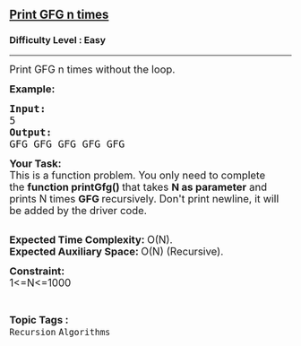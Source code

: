 <h2><a href="https://www.geeksforgeeks.org/problems/print-gfg-n-times/1?page=2&status=solved&sortBy=submissions">Print GFG n times</a></h2><h3>Difficulty Level : Easy</h3><hr><div class="problems_problem_content__Xm_eO"><p><span style="font-size:18px">Print GFG n times without the loop.</span></p>

<p><strong><span style="font-size:18px">Example:</span></strong></p>

<pre><span style="font-size:18px"><strong>Input:
</strong>5
<strong>Output:</strong></span><span style="font-size:18px"><strong>
</strong>GFG GFG GFG GFG GFG</span></pre>

<p><span style="font-size:18px"><strong>Your Task:</strong><br>
This is a function problem. You only need to complete the&nbsp;<strong>function printGfg()&nbsp;</strong>that takes&nbsp;<strong>N as parameter</strong>&nbsp;and prints N&nbsp;times&nbsp;<strong>GFG&nbsp;</strong>recursively. Don't print newline, it will be added by the driver code.</span></p>

<p><br>
<span style="font-size:18px"><strong>Expected Time Complexity:&nbsp;</strong>O(N).<br>
<strong>Expected Auxiliary Space:&nbsp;</strong>O(N) (Recursive).</span></p>

<p><strong><span style="font-size:18px">Constraint:</span></strong><br>
<span style="font-size:18px">1&lt;=N&lt;=1000</span></p>
</div><br><p><span style=font-size:18px><strong>Topic Tags : </strong><br><code>Recursion</code>&nbsp;<code>Algorithms</code>&nbsp;